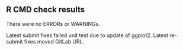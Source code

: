 ## R CMD check results
There were no ERRORs or WARNINGs.

Latest submit fixes failed unit test due to update of ggplot2.
Latest re-submit fixes moved GitLab URL.

